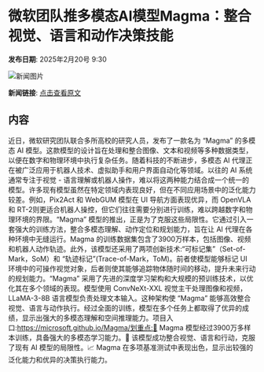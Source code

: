 # 微软团队推多模态AI模型Magma：整合视觉、语言和动作决策技能

**发布日期**: 2025年2月20号 9:30

![新闻图片](https://upload.chinaz.com/2025/0220/6387564058488626429264482.png)

**新闻链接**: [点击查看原文](https://www.aibase.com/zh/news/15536)

## 内容

近日，微软研究团队联合多所高校的研究人员，发布了一款名为 “Magma” 的多模态 AI 模型。这款模型的设计旨在处理和整合图像、文本和视频等多种数据类型，以便在数字和物理环境中执行复杂任务。随着科技的不断进步，多模态 AI 代理正在被广泛应用于机器人技术、虚拟助手和用户界面自动化等领域。以往的 AI 系统通常专注于视觉 - 语言理解或机器人操作，难以将这两种能力结合成一个统一的模型。许多现有模型虽然在特定领域内表现良好，但在不同应用场景中的泛化能力较差。例如，Pix2Act 和 WebGUM 模型在 UI 导航方面表现优异，而 OpenVLA 和 RT-2则更适合机器人操控，但它们往往需要分别进行训练，难以跨越数字和物理环境的界限。“Magma” 模型的推出，正是为了克服这些局限性。它通过引入一套强大的训练方法，整合多模态理解、动作定位和规划能力，旨在让 AI 代理在各种环境中无缝运行。Magma 的训练数据集包含了3900万样本，包括图像、视频和机器人动作轨迹。此外，该模型还采用了两项创新技术:“可标记集”（Set-of-Mark，SoM）和 “轨迹标记”(Trace-of-Mark，ToM)。前者使模型能够标记 UI 环境中的可操作视觉对象，后者则使其能够追踪物体随时间的移动，提升未来行动的规划能力。“Magma” 采用了先进的深度学习架构和大规模的预训练技术，以优化其在多个领域的表现。模型使用 ConvNeXt-XXL 视觉主干处理图像和视频，LLaMA-3-8B 语言模型负责处理文本输入。这种架构使 “Magma” 能够高效整合视觉、语言与动作执行。经过全面的训练，模型在多个任务上都取得了优异的成绩，显示出强大的多模态理解和空间推理能力。项目入口:https://microsoft.github.io/Magma/划重点:🌟 Magma 模型经过3900万多样本训练，具备强大的多模态学习能力。🤖 该模型成功整合视觉、语言和行动，克服了现有 AI 模型的局限性。📈 Magma 在多项基准测试中表现出色，显示出较强的泛化能力和优异的决策执行能力。
